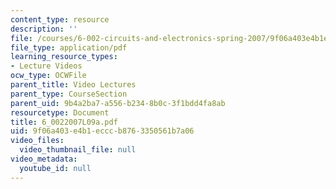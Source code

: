```yaml
---
content_type: resource
description: ''
file: /courses/6-002-circuits-and-electronics-spring-2007/9f06a403e4b1ecccb8763350561b7a06_6_0022007L09a.pdf
file_type: application/pdf
learning_resource_types:
- Lecture Videos
ocw_type: OCWFile
parent_title: Video Lectures
parent_type: CourseSection
parent_uid: 9b4a2ba7-a556-b234-8b0c-3f1bdd4fa8ab
resourcetype: Document
title: 6_0022007L09a.pdf
uid: 9f06a403-e4b1-eccc-b876-3350561b7a06
video_files:
  video_thumbnail_file: null
video_metadata:
  youtube_id: null
---
```

